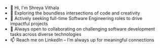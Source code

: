 - 👋 Hi, I'm Shreya Vithala
- 👀 Exploring the boundless intersections of code and creativity
- 🌱 Actively seeking full-time Software Engineering roles to drive impactful projects
- 🤝 Always open to collaborating on challenging software development tasks across diverse technologies
- 📫 Reach me on LinkedIn – I’m always up for meaningful connections

<!---
Shreyav2000/Shreyav2000 is a ✨ special ✨ repository because its `README.md` (this file) appears on your GitHub profile.
You can click the Preview link to take a look at your changes.
--->
